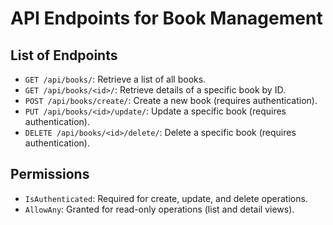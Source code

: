 # API Endpoints for Book Management

## List of Endpoints
- `GET /api/books/`: Retrieve a list of all books.
- `GET /api/books/<id>/`: Retrieve details of a specific book by ID.
- `POST /api/books/create/`: Create a new book (requires authentication).
- `PUT /api/books/<id>/update/`: Update a specific book (requires authentication).
- `DELETE /api/books/<id>/delete/`: Delete a specific book (requires authentication).

## Permissions
- `IsAuthenticated`: Required for create, update, and delete operations.
- `AllowAny`: Granted for read-only operations (list and detail views).

